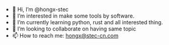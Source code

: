 - 👋 Hi, I’m @hongx-stec
- 👀 I’m interested in make some tools by software.
- 🌱 I’m currently learning python, rust and all interested thing.
- 💞️ I’m looking to collaborate on having same topic
- 📫 How to reach me: hongx@stec-cn.com

<!---
hongx-stec/hongx-stec is a ✨ special ✨ repository because its `README.md` (this file) appears on your GitHub profile.
You can click the Preview link to take a look at your changes.
--->
